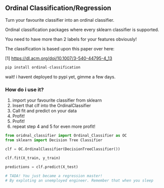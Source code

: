 
## Ordinal Classification/Regression

Turn your favourite classifier into an ordinal classifier.

Ordinal classification packages where every sklearn classifier is supported.

You need to have more than 2 labels for your features obviously!

The classification is based upon this paper over here:

[1] https://dl.acm.org/doi/10.1007/3-540-44795-4_13


```python
pip install ordinal-classification
```

wait! i havent deployed to pypi yet, gimme a few days.


### How do i use it?

1. import your favourite classifier from sklearn
2. Insert that clf into the OrdinalClassifier
3. Call fit and predict on your data
4. Profit!
5. Profit!
6. repeat step 4 and 5 for even more profit!

```python
from oridnal_classifier import Ordinal_Classifier as OC
from sklearn import Decision Tree Classifier

clf = OC.OrdinalClassifier(DecisionTreeClassifier())

clf.fit(X_train, y_train)
  
predictions = clf.predict(X_test)

# TADA! You just became a regression master! 
# By exploting an unemployed engineer. Remember that when you sleep 
```


